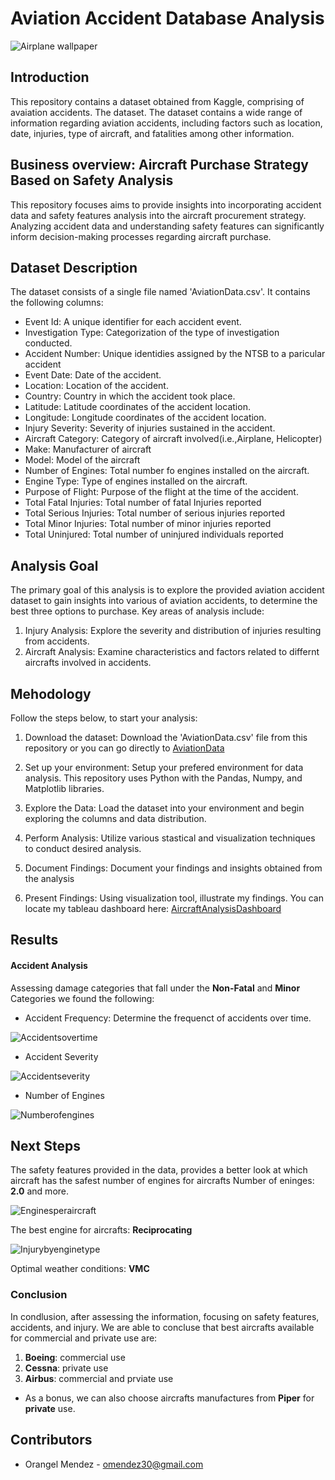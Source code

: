 # Aviation Accident Database Analysis
![Airplane wallpaper](./images/airplane_img.jpg)

## Introduction  

This repository contains a dataset obtained from Kaggle, comprising of avaiation accidents. The dataset. The dataset contains a wide range of information regarding aviation accidents, including factors such as location, date, injuries, type of aircraft, and fatalities among other information.

## Business overview: Aircraft Purchase Strategy Based on Safety Analysis

This repository focuses aims to provide insights into incorporating accident data and safety features analysis into the aircraft procurement strategy. Analyzing accident data and understanding safety features can significantly inform decision-making processes regarding aircraft purchase.

## Dataset Description

The dataset consists of a single file named 'AviationData.csv'. It contains the following columns:

* Event Id: A unique identifier for each accident event.
* Investigation Type: Categorization of the type of investigation conducted.
* Accident Number: Unique identidies assigned by the NTSB to a paricular accident
* Event Date: Date of the accident.
* Location: Location of the accident.
* Country: Country in which the accident took place.
* Latitude: Latitude coordinates of the accident location.
* Longitude: Longitude coordinates of the accident location.
* Injury Severity: Severity of injuries sustained in the accident.
* Aircraft Category: Category of aircraft involved(i.e.,Airplane, Helicopter)
* Make: Manufacturer of aircraft
* Model: Model of the aircraft
* Number of Engines: Total number fo engines installed on the aircraft.
* Engine Type: Type of engines installed on the aircraft.
* Purpose of Flight: Purpose of the flight at the time of the accident.
* Total Fatal Injuries: Total number of fatal Injuries reported
* Total Serious Injuries: Total number of serious injuries reported
* Total Minor Injuries: Total number of minor injuries reported
* Total Uninjured: Total number of uninjured individuals reported

## Analysis Goal

The primary goal of this analysis is to explore the provided aviation accident dataset to gain insights into various of aviation accidents, to determine the best three options to purchase. Key areas of analysis include:

1. Injury Analysis: Explore the severity and distribution of injuries resulting from accidents.
2. Aircraft Analysis: Examine characteristics and factors related to differnt aircrafts involved in accidents.

## Mehodology

Follow the steps below, to start your analysis:

1. Download the dataset: Download the 'AviationData.csv' file from this repository or you can go directly to [AviationData](https://www.kaggle.com/datasets/khsamaha/aviation-accident-database-synopses)

2. Set up your environment: Setup your prefered environment for data analysis. This repository uses Python with the Pandas, Numpy, and Matplotlib libraries.

3. Explore the Data: Load the dataset into your environment and begin exploring the columns and data distribution.

4. Perform Analysis: Utilize various stastical and visualization techniques to conduct desired analysis.

5. Document Findings: Document your findings and insights obtained from the analysis

6. Present Findings: Using visualization tool, illustrate my findings. You can locate my tableau dashboard here: [AircraftAnalysisDashboard](https://public.tableau.com/views/AircraftAnalysisproject-1/Aircraftpurchasedashboard?:language=en-US&publish=yes&:sid=&:display_count=n&:origin=viz_share_link)

## Results

#### Accident Analysis

Assessing damage categories that fall under the **Non-Fatal** and **Minor** Categories we found the following:


* Accident Frequency: Determine the frequenct of accidents over time.

![Accidentsovertime](./images/Number%20of%20occurences%20from%201948-2022.png)

* Accident Severity

![Accidentseverity](./images/Aircrafts_with_minor_and_nonfatal_incidents.png)

* Number of Engines

![Numberofengines](./images/Aircraft_damage_vs_Number_of_engines.png)


## Next Steps

The safety features provided in the data, provides a better look at which aircraft has the safest number of engines for aircrafts
Number of eninges: **2.0** and more. 

![Enginesperaircraft](./images/Number_of_engines.png)

The best engine for aircrafts: **Reciprocating**

![Injurybyenginetype](./images/injury_sverity_by_engine_type_tableau.png)

Optimal weather conditions: **VMC**



### Conclusion

In condlusion, after assessing the information, focusing on safety features, accidents, and injury. We are able to concluse that best aircrafts available for commercial and private use are:

1. **Boeing**: commercial use
2. **Cessna**: private use
3. **Airbus**: commercial and prviate use

* As a bonus, we can also choose aircrafts manufactures from **Piper** for **private** use.

## Contributors

* Orangel Mendez - omendez30@gmail.com
